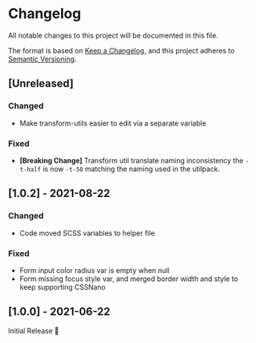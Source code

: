 # Changelog
All notable changes to this project will be documented in this file.

The format is based on [Keep a Changelog](https://keepachangelog.com/en/1.0.0/),
and this project adheres to [Semantic Versioning](https://semver.org/spec/v2.0.0.html).

## [Unreleased]
### Changed
- Make transform-utils easier to edit via a separate variable

### Fixed
- **[Breaking Change]** Transform util translate naming inconsistency
  the `-t-half` is now `-t-50` matching the naming used in the utilpack.

## [1.0.2] - 2021-08-22
### Changed
- Code moved SCSS variables to helper file

### Fixed
- Form input color radius var is empty when null
- Form missing focus style var,
  and merged border width and style to keep supporting CSSNano

## [1.0.0] - 2021-06-22
Initial Release 🎉
